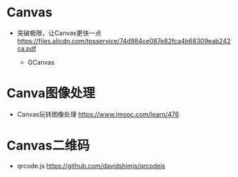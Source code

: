 # Canvas

- 突破极限，让Canvas更快一点 <https://files.alicdn.com/tpsservice/74d984ce087e82fca4b68309eab242ca.pdf>

  - GCanvas

# Canva图像处理

- Canvas玩转图像处理 <https://www.imooc.com/learn/476>

# Canvas二维码

- qrcode.js <https://github.com/davidshimjs/qrcodejs>
